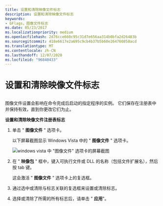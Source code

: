 ```yaml
---
title: 设置和清除映像文件标志
description: 设置和清除映像文件标志
keywords:
- GFlags，图像文件标志
ms.date: 05/23/2017
ms.localizationpriority: medium
ms.openlocfilehash: 2d76cce660c95c31d7e656aa314b0bfa2d26483b
ms.sourcegitcommit: 418e6617e2a695c9cb4b37b5b60e264760858acd
ms.translationtype: MT
ms.contentlocale: zh-CN
ms.lasthandoff: 12/07/2020
ms.locfileid: "96840433"
---
```

# <a name="setting-and-clearing-image-file-flags"></a>设置和清除映像文件标志


## <span id="ddk_setting_and_clearing_image_file_flags_dtools"></span><span id="DDK_SETTING_AND_CLEARING_IMAGE_FILE_FLAGS_DTOOLS"></span>


图像文件设置会影响在命令完成后启动的指定程序的实例。 它们保存在注册表中并保持有效，直到你更改它们为止。

**设置和清除映像文件注册表标志**

1.  单击 " **图像文件** " 选项卡。

    以下屏幕截图显示 Windows Vista 中的 " **图像文件** " 选项卡。

    ![windows vista 中 "图像文件" 选项卡的屏幕截图 ](images/gflags-image.png)

2.  在 " **映像包** " 框中，键入可执行文件或 DLL 的名称（包括文件扩展名），然后按 tab 键。

    这会激活 " **图像文件** " 选项卡上的复选框。

3.  通过选中或清除与标志关联的复选框来设置或清除标志。

4.  选择或清除了所需的所有标志后，请单击 " **应用**"。

 

 





